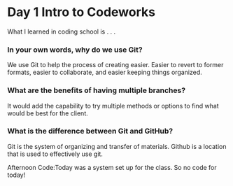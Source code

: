# Day 1 Intro to Codeworks


What I learned in coding school is . . . 

### In your own words, why do we use Git?
We use Git to help the process of creating easier. Easier to revert to former formats, easier to collaborate, and easier keeping things organized.

### What are the benefits of having multiple branches?
It would add the capability to try multiple methods or options to find what would be best for the client. 


### What is the difference between Git and GitHub?
Git is the system of organizing and transfer of materials. Github is a location that is used to effectively use git.

Afternoon Code:Today was a system set up for the class. So no code for today!
